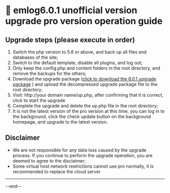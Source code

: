# 🍦 emlog6.0.1 unofficial version upgrade pro version operation guide

## Upgrade steps (please execute in order)

1. Switch the php version to 5.6 or above, and back up all files and databases of the site;
2. Switch to the default template, disable all plugins, and log out;
3. Only keep the config.php and content folders in the root directory, and remove the backups for the others;
4. Download the upgrade package ([click to download the 6.0.1 upgrade package](https://oss.emlog.net/download/601toPro.zip) ) and upload the decompressed upgrade package file to the root directory;
5. Visit: http://your domain name/up.php, after confirming that it is correct, click to start the upgrade
6. Complete the upgrade and delete the up.php file in the root directory;
7. It is not the latest version of the pro version at this time, you can log in to the background, click the check update button on the background homepage, and upgrade to the latest version.

## Disclaimer

- We are not responsible for any data loss caused by the upgrade process. If you continue to perform the upgrade operation, you are deemed to agree to the disclaimer;
- Some virtual host network restrictions cannot use pro normally, it is recommended to replace the cloud server

---

--end--